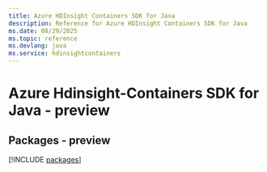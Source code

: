 ```yaml
---
title: Azure HDInsight Containers SDK for Java
description: Reference for Azure HDInsight Containers SDK for Java
ms.date: 08/29/2025
ms.topic: reference
ms.devlang: java
ms.service: hdinsightcontainers
---
```

# Azure Hdinsight-Containers SDK for Java - preview
## Packages - preview
[!INCLUDE [packages](hdinsight-containers-index.md)]